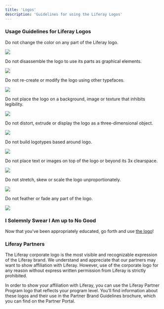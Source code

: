 ```yaml
---
title: 'Logos'
description: 'Guidelines for using the Liferay Logos'
---
```


### Usage Guidelines for Liferay Logos

<div class="logo-usage"><p>Do not change the color on any part of the Liferay logo.</p>
<img src="/../guidelines/logos/images/change-color.png"/></div>

<div class="logo-usage"><p>Do not disassemble the logo to use its parts as graphical elements.</p>
<img src="/../guidelines/logos/images/disassemble.png"/></div>

<div class="logo-usage"><p>Do not re-create or modify the logo using other typefaces.</p>
<img src="/../guidelines/logos/images/recreate.png"/></div>

<div class="logo-usage"><p>Do not place the logo on a background, image or texture that inhibits legibility.</p>
<img src="/../guidelines/logos/images/not-legible.png"/></div>

<div class="logo-usage"><p>Do not distort, extrude or display the logo as a three-dimensional object.</p>
<img src="/../guidelines/logos/images/extruded.png"/></div>

<div class="logo-usage"><p>Do not build logotypes based around logo.</p>
<img src="/../guidelines/logos/images/logotype.png"/></div>

<div class="logo-usage"><p>Do not place text or images on top of the logo or beyond its 3x clearspace.</p>
<img src="/../guidelines/logos/images/clearspace.png"/></div>

<div class="logo-usage"><p>Do not stretch, skew or scale the logo unproportionately.</p>
<img src="/../guidelines/logos/images/squish.png"/></div>

<div class="logo-usage"><p>Do not feather or fade any part of the logo.</p>
<img src="/../guidelines/logos/images/fade.png"/></div>

### I Solemnly Swear I Am up to No Good

Now that you've been appropriately educated, go forth and use [the logo](/docs/resources/logo-files.html)!

### Liferay Partners

The Liferay corporate logo is the most visible and recognizable expression of the Liferay brand. We understand and appreciate that our partners may want to show affiliation with Liferay. However, use of the corporate logo for any reason without express written permission from Liferay is strictly prohibited.

In order to show your affiliation with Liferay, you can use the Liferay Partner Program logo that reflects your program level. You’ll find information about these logos and their use in the Partner Brand Guidelines brochure, which you can find on the Partner Portal.
